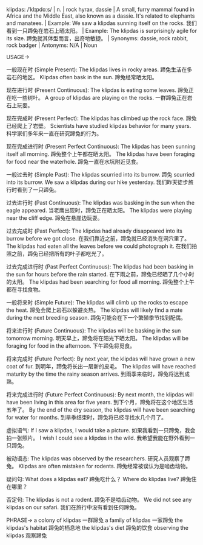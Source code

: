 klipdas: /ˈklɪpdɑːs/ | n. | rock hyrax, dassie | A small, furry mammal found in Africa and the Middle East, also known as a dassie.  It's related to elephants and manatees. |  Example: We saw a klipdas sunning itself on the rocks. 我们看到一只蹄兔在岩石上晒太阳。 | Example: The klipdas is surprisingly agile for its size.  蹄兔就其体型而言，出奇地敏捷。 | Synonyms: dassie, rock rabbit, rock badger | Antonyms: N/A | Noun


USAGE->

一般现在时 (Simple Present):
The klipdas lives in rocky areas. 蹄兔生活在多岩石的地区。
Klipdas often bask in the sun. 蹄兔经常晒太阳。

现在进行时 (Present Continuous):
The klipdas is eating some leaves. 蹄兔正在吃一些树叶。
A group of klipdas are playing on the rocks. 一群蹄兔正在岩石上玩耍。

现在完成时 (Present Perfect):
The klipdas has climbed up the rock face. 蹄兔已经爬上了岩壁。
Scientists have studied klipdas behavior for many years. 科学家们多年来一直在研究蹄兔的行为。

现在完成进行时 (Present Perfect Continuous):
The klipdas has been sunning itself all morning.  蹄兔整个上午都在晒太阳。
The klipdas have been foraging for food near the waterhole. 蹄兔一直在水坑附近觅食。

一般过去时 (Simple Past):
The klipdas scurried into its burrow. 蹄兔 scurried into its burrow. 
We saw a klipdas during our hike yesterday. 我们昨天徒步旅行时看到了一只蹄兔。


过去进行时 (Past Continuous):
The klipdas was basking in the sun when the eagle appeared.  当老鹰出现时，蹄兔正在晒太阳。
The klipdas were playing near the cliff edge. 蹄兔在悬崖边玩耍。

过去完成时 (Past Perfect):
The klipdas had already disappeared into its burrow before we got close. 在我们靠近之前，蹄兔就已经消失在洞穴里了。
The klipdas had eaten all the leaves before we could photograph it. 在我们拍照之前，蹄兔已经把所有的叶子都吃光了。

过去完成进行时 (Past Perfect Continuous):
The klipdas had been basking in the sun for hours before the rain started. 在下雨之前，蹄兔已经晒了几个小时的太阳。
The klipdas had been searching for food all morning.  蹄兔整个上午都在寻找食物。

一般将来时 (Simple Future):
The klipdas will climb up the rocks to escape the heat. 蹄兔会爬上岩石以躲避炎热。
The klipdas will likely find a mate during the next breeding season. 蹄兔可能会在下一个繁殖季节找到配偶。

将来进行时 (Future Continuous):
The klipdas will be basking in the sun tomorrow morning. 明天早上，蹄兔将在阳光下晒太阳。
The klipdas will be foraging for food in the afternoon. 下午蹄兔将觅食。

将来完成时 (Future Perfect):
By next year, the klipdas will have grown a new coat of fur. 到明年，蹄兔将长出一层新的皮毛。
The klipdas will have reached maturity by the time the rainy season arrives. 到雨季来临时，蹄兔将达到成熟。


将来完成进行时 (Future Perfect Continuous):
By next month, the klipdas will have been living in this area for five years. 到下个月，蹄兔将在这个地区生活五年了。
By the end of the dry season, the klipdas will have been searching for water for months. 到旱季结束时，蹄兔将已经寻找水几个月了。

虚拟语气:
If I saw a klipdas, I would take a picture. 如果我看到一只蹄兔，我会拍一张照片。
I wish I could see a klipdas in the wild. 我希望我能在野外看到一只蹄兔。

被动语态:
The klipdas was observed by the researchers. 研究人员观察了蹄兔。
Klipdas are often mistaken for rodents. 蹄兔经常被误认为是啮齿动物。

疑问句:
What does a klipdas eat? 蹄兔吃什么？
Where do klipdas live? 蹄兔住在哪里？

否定句:
The klipdas is not a rodent. 蹄兔不是啮齿动物。
We did not see any klipdas on our safari. 我们在旅行中没有看到任何蹄兔。


PHRASE->
a colony of klipdas 一群蹄兔
a family of klipdas 一家蹄兔
the klipdas's habitat 蹄兔的栖息地
the klipdas's diet 蹄兔的饮食
observing the klipdas 观察蹄兔
